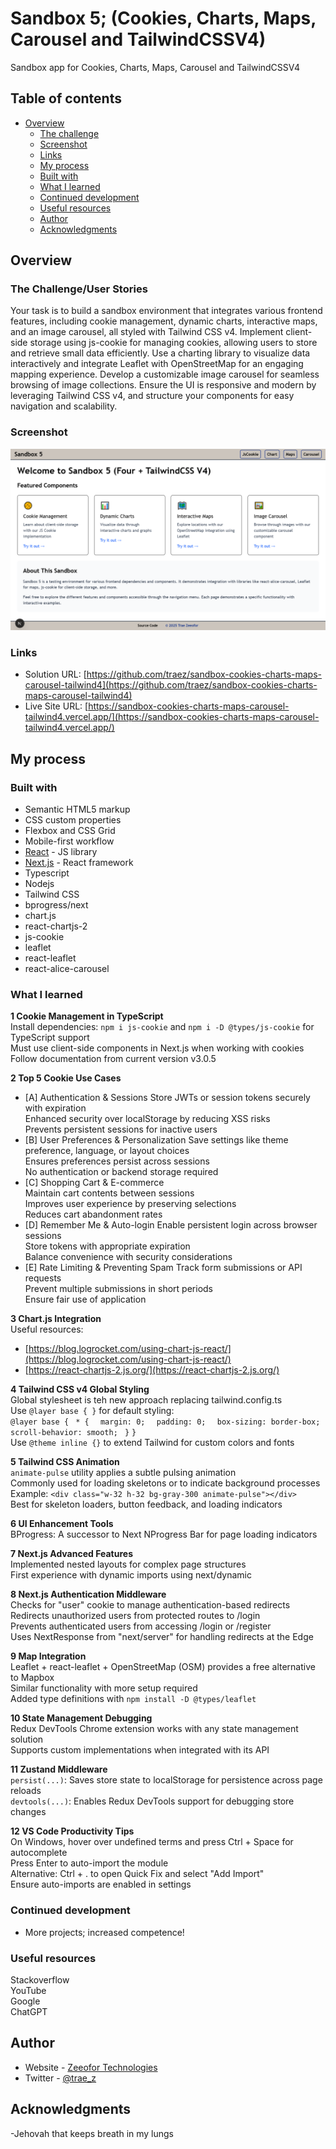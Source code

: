 # Sandbox 5; (Cookies, Charts, Maps, Carousel and TailwindCSSV4)

Sandbox app for Cookies, Charts, Maps, Carousel and TailwindCSSV4

## Table of contents

- [Overview](#overview)
  - [The challenge](#the-challenge)
  - [Screenshot](#screenshot)
  - [Links](#links)
  - [My process](#my-process)
  - [Built with](#built-with)
  - [What I learned](#what-i-learned)
  - [Continued development](#continued-development)
  - [Useful resources](#useful-resources)
  - [Author](#author)
  - [Acknowledgments](#acknowledgments)

## Overview

### The Challenge/User Stories

Your task is to build a sandbox environment that integrates various frontend features, including cookie management, dynamic charts, interactive maps, and an image carousel, all styled with Tailwind CSS v4. Implement client-side storage using js-cookie for managing cookies, allowing users to store and retrieve small data efficiently. Use a charting library to visualize data interactively and integrate Leaflet with OpenStreetMap for an engaging mapping experience. Develop a customizable image carousel for seamless browsing of image collections. Ensure the UI is responsive and modern by leveraging Tailwind CSS v4, and structure your components for easy navigation and scalability.

### Screenshot

![](/public/screenshot-desktop.png)

### Links

- Solution URL: [https://github.com/traez/sandbox-cookies-charts-maps-carousel-tailwind4](https://github.com/traez/sandbox-cookies-charts-maps-carousel-tailwind4)
- Live Site URL: [https://sandbox-cookies-charts-maps-carousel-tailwind4.vercel.app/](https://sandbox-cookies-charts-maps-carousel-tailwind4.vercel.app/)

## My process

### Built with

- Semantic HTML5 markup
- CSS custom properties
- Flexbox and CSS Grid
- Mobile-first workflow
- [React](https://reactjs.org/) - JS library
- [Next.js](https://nextjs.org/) - React framework
- Typescript
- Nodejs
- Tailwind CSS
- bprogress/next
- chart.js
- react-chartjs-2
- js-cookie
- leaflet
- react-leaflet
- react-alice-carousel

### What I learned

**1 Cookie Management in TypeScript**  
Install dependencies: `npm i js-cookie` and `npm i -D @types/js-cookie` for TypeScript support  
Must use client-side components in Next.js when working with cookies  
Follow documentation from current version v3.0.5

**2 Top 5 Cookie Use Cases**

- [A] Authentication & Sessions
  Store JWTs or session tokens securely with expiration  
  Enhanced security over localStorage by reducing XSS risks  
  Prevents persistent sessions for inactive users
- [B] User Preferences & Personalization
  Save settings like theme preference, language, or layout choices  
  Ensures preferences persist across sessions  
  No authentication or backend storage required
- [C] Shopping Cart & E-commerce  
  Maintain cart contents between sessions  
  Improves user experience by preserving selections  
  Reduces cart abandonment rates
- [D] Remember Me & Auto-login
  Enable persistent login across browser sessions  
  Store tokens with appropriate expiration  
  Balance convenience with security considerations
- [E] Rate Limiting & Preventing Spam
  Track form submissions or API requests  
  Prevent multiple submissions in short periods  
  Ensure fair use of application

**3 Chart.js Integration**  
Useful resources:

- [https://blog.logrocket.com/using-chart-js-react/](https://blog.logrocket.com/using-chart-js-react/)
- [https://react-chartjs-2.js.org/](https://react-chartjs-2.js.org/)

**4 Tailwind CSS v4 Global Styling**  
Global stylesheet is teh new approach replacing tailwind.config.ts  
Use `@layer base { }` for default styling:  
`@layer base {`
` * {`
`  margin: 0;`
`  padding: 0;`
`  box-sizing: border-box;`
`  scroll-behavior: smooth;`
` }`
`}`  
Use `@theme inline {}` to extend Tailwind for custom colors and fonts

**5 Tailwind CSS Animation**  
`animate-pulse` utility applies a subtle pulsing animation  
Commonly used for loading skeletons or to indicate background processes  
Example: `<div class="w-32 h-32 bg-gray-300 animate-pulse"></div>`  
Best for skeleton loaders, button feedback, and loading indicators

**6 UI Enhancement Tools**  
BProgress: A successor to Next NProgress Bar for page loading indicators

**7 Next.js Advanced Features**  
Implemented nested layouts for complex page structures  
First experience with dynamic imports using next/dynamic

**8 Next.js Authentication Middleware**  
Checks for "user" cookie to manage authentication-based redirects  
Redirects unauthorized users from protected routes to /login  
Prevents authenticated users from accessing /login or /register  
Uses NextResponse from "next/server" for handling redirects at the Edge

**9 Map Integration**  
Leaflet + react-leaflet + OpenStreetMap (OSM) provides a free alternative to Mapbox  
Similar functionality with more setup required  
Added type definitions with `npm install -D @types/leaflet`

**10 State Management Debugging**  
Redux DevTools Chrome extension works with any state management solution  
Supports custom implementations when integrated with its API

**11 Zustand Middleware**  
`persist(...)`: Saves store state to localStorage for persistence across page reloads  
`devtools(...)`: Enables Redux DevTools support for debugging store changes

**12 VS Code Productivity Tips**  
On Windows, hover over undefined terms and press Ctrl + Space for autocomplete  
Press Enter to auto-import the module  
Alternative: Ctrl + . to open Quick Fix and select "Add Import"  
Ensure auto-imports are enabled in settings

### Continued development

- More projects; increased competence!

### Useful resources

Stackoverflow  
YouTube  
Google  
ChatGPT

## Author

- Website - [Zeeofor Technologies](https://zeeofortech.vercel.app/)
- Twitter - [@trae_z](https://twitter.com/trae_z)

## Acknowledgments

-Jehovah that keeps breath in my lungs
